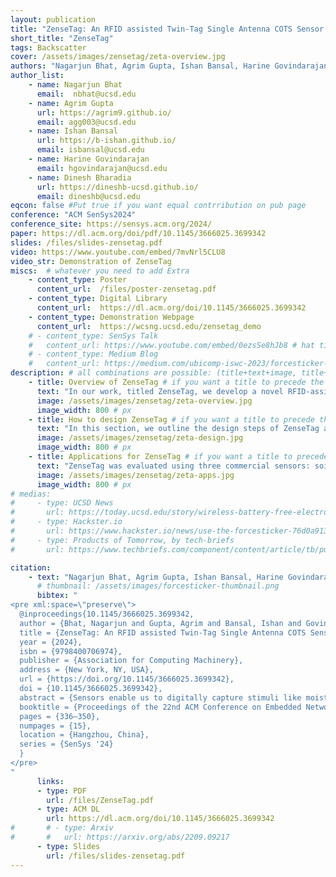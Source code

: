 ```yaml
---
layout: publication
title: "ZenseTag: An RFID assisted Twin-Tag Single Antenna COTS Sensor Interface"
short_title: "ZenseTag"
tags: Backscatter
cover: /assets/images/zensetag/zeta-overview.jpg
authors: "Nagarjun Bhat, Agrim Gupta, Ishan Bansal, Harine Govindarajan, Dinesh Bharadia" # needed for publications/
author_list:
    - name: Nagarjun Bhat
      email:  nbhat@ucsd.edu
    - name: Agrim Gupta
      url: https://agrim9.github.io/
      email: agg003@ucsd.edu
    - name: Ishan Bansal
      url: https://b-ishan.github.io/
      email: isbansal@ucsd.edu
    - name: Harine Govindarajan
      email: hgovindarajan@ucsd.edu
    - name: Dinesh Bharadia
      url: https://dineshb-ucsd.github.io/
      email: dineshb@ucsd.edu
eqcon: false #Put true if you want equal contrribution on pub page
conference: "ACM SenSys2024"
conference_site: https://sensys.acm.org/2024/
paper: https://dl.acm.org/doi/pdf/10.1145/3666025.3699342
slides: /files/slides-zensetag.pdf
video: https://www.youtube.com/embed/7mvNrl5CLU8
video_str: Demonstration of ZenseTag
miscs:  # whatever you need to add Extra
    - content_type: Poster
      content_url:  /files/poster-zensetag.pdf
    - content_type: Digital Library
      content_url:  https://dl.acm.org/doi/10.1145/3666025.3699342
    - content_type: Demonstration Webpage
      content_url:  https://wcsng.ucsd.edu/zensetag_demo
    # - content_type: SenSys Talk
    #   content_url: https://www.youtube.com/embed/0ezsSe8hJb8 # hat tip: do not use tabs for idnentation, yaml doesnt support it
    # - content_type: Medium Blog
    #   content_url: https://medium.com/ubicomp-iswc-2023/forcesticker-wireless-batteryless-thin-flexible-force-sensors-796294399c91
description: # all combinations are possible: (title+text+image, title+image, text+image etc), things will be populated in orders
    - title: Overview of ZenseTag # if you want a title to precede the text
      text: "In our work, titled ZenseTag, we develop a novel RFID-assisted sensing platform that connects COTS sensors to inexpensive, flexible RFID stickers. ZenseTag's key insight is a direct-to-RF interface for sensors, revealing that many commercial sensors have fundamental operational frequencies similar to antennas. This allows for optimal coupling with the RFID tag. We demonstrate robust sensor readout by having two RFID tags share the same antenna, enabling the reader to detect changes through channel differences. ZenseTag also incorporates high-performance software for low-latency, reliable readouts in dynamic environments."
      image: /assets/images/zensetag/zeta-overview.jpg
      image_width: 800 # px
    - title: How to design ZenseTag # if you want a title to precede the text
      text: "In this section, we outline the design steps of ZenseTag and its ability to interface various COTS sensors (force, soil moisture, and photodiode) with readily available RFID stickers. The key to this interface is ‘Direct-to-RF’ impedance profiling, modeling sensor behavior at 900 MHz. ZenseTag reveals that many commercial sensors have a resonant frequency that can be tuned to match RFID tags. We introduce a ‘Twin-Tag Single-Antenna Sensor Interface’ using flexible PCBs, allowing one tag to couple with the sensor stimuli while the other remains isolated. The RFID reader then detects channel differences between the two tags for low-latency, robust sensor readout in dynamic environments. ZenseTag's design encompasses three contributions: (1) Direct-to-RF impedance profiling to determine sensor resonant frequency, (2) Twin-Tag Single-Antenna Sensor Interface for tuning and interfacing, and (3) low-latency, robust sensor readout via custom software on a standard RFID reader."
      image: /assets/images/zensetag/zeta-design.jpg
      image_width: 800 # px
    - title: Applications for ZenseTag # if you want a title to precede the text
      text: "ZenseTag was evaluated using three commercial sensors: soil moisture sensor, force-sensitive resistor (FSR), and photodiode. For soil moisture sensing, after impedance profiling and resonance tuning, the system achieved a 15x improvement in phase change sensitivity and over 93% accuracy in classifying three moisture levels (Dry/Moist/Saturated). The FSR evaluation demonstrated detection of weights as light as 10g with a 30-degree phase change for 50g loads, while maintaining robust performance under dynamic conditions with less than 5-degree median phase error during human movement tests. The photodiode implementation successfully measured light intensity up to 400 lux with 96% accuracy between dark and bright conditions, and 90% accuracy between medium and bright levels, while also demonstrating wavelength classification capabilities between red, yellow, and blue light. All evaluations were conducted using a flexible PCB measuring just 15mm x 10mm interfaced with a printed RFID antenna and RFID ICs, maintaining the advantages of being battery-free and using minimal commercial off-the-shelf components."
      image: /assets/images/zensetag/zeta-apps.jpg
      image_width: 800 # px
# medias:
#     - type: UCSD News
#       url: https://today.ucsd.edu/story/wireless-battery-free-electronic-stickers-gauge-forces-between-touching-objects
#     - type: Hackster.io
#       url: https://www.hackster.io/news/use-the-forcesticker-76d0a9137262
#     - type: Products of Tomorrow, by tech-briefs
#       url: https://www.techbriefs.com/component/content/article/tb/pub/features/articles/49613

citation:
    - text: "Nagarjun Bhat, Agrim Gupta, Ishan Bansal, Harine Govindarajan, and Dinesh Bharadia. 2024. ZenseTag: An RFID assisted Twin-Tag Single Antenna COTS Sensor Interface. In Proceedings of the 22nd ACM Conference on Embedded Networked Sensor Systems (SenSys '24). Association for Computing Machinery, New York, NY, USA, 336–350."
      # thumbnail: /assets/images/forcesticker-thumbnail.png
      bibtex: "
<pre xml:space=\"preserve\">
  @inproceedings{10.1145/3666025.3699342,
  author = {Bhat, Nagarjun and Gupta, Agrim and Bansal, Ishan and Govindarajan, Harine and Bharadia, Dinesh},
  title = {ZenseTag: An RFID assisted Twin-Tag Single Antenna COTS Sensor Interface},
  year = {2024},
  isbn = {9798400706974},
  publisher = {Association for Computing Machinery},
  address = {New York, NY, USA},
  url = {https://doi.org/10.1145/3666025.3699342},
  doi = {10.1145/3666025.3699342},
  abstract = {Sensors enable us to digitally capture stimuli like moisture, light, and force. Despite their low cost, reliability, and scalability, the lack of widespread adoption of IoT has hindered the realization of true ubiquitous sensing. A likely reason is that the current sensor platforms are bulky due to the batteries and complex electronics needed to interface sensors communication systems. In this work, we present a fully-passive, miniaturized, flexible form factor sensor interface titled ZenseTag that uses minimal electronics to read and communicate analog sensor data, directly at radio frequencies (RF). We exploit the fundamental principle of resonance, where a sensor's terminal impedance becomes most sensitive to the measured stimulus at its resonant frequency. This enables ZenseTag to read out the sensor variation using only energy harvested from wireless signals. We demonstrate its implementation with a 15x10mm flexible PCB that connects sensors to a printed antenna and passive RFID ICs, enabling near real-time readout through a performant GUI-enabled software.We showcase ZenseTag's versatility by interfacing commercial force, soil moisture and photodiode sensors [1--3]. Further, we motivate dedicated application studies for these sensors.},
  booktitle = {Proceedings of the 22nd ACM Conference on Embedded Networked Sensor Systems},
  pages = {336–350},
  numpages = {15},
  location = {Hangzhou, China},
  series = {SenSys '24}
  }
</pre>
"
      links:
      - type: PDF
        url: /files/ZenseTag.pdf
      - type: ACM DL
        url: https://dl.acm.org/doi/10.1145/3666025.3699342
#       # - type: Arxiv
#       #   url: https://arxiv.org/abs/2209.09217
      - type: Slides
        url: /files/slides-zensetag.pdf
---
```




